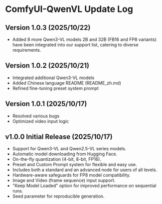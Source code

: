 # ComfyUI-QwenVL Update Log
## Version 1.0.3 (2025/10/22)
- Added 8 more Qwen3-VL models 2B and 32B (FB16 and FP8 variants) have been integrated into our support list, catering to diverse requirements.

## Version 1.0.2 (2025/10/21)
- Integrated additional Qwen3-VL models
- Added Chinese language README (README_zh.md)
- Refined fine-tuning preset system prompt

## Version 1.0.1 (2025/10/17)
- Resolved various bugs
- Optimized video input logic

## v1.0.0 Initial Release (2025/10/17)
- Support for Qwen3-VL and Qwen2.5-VL series models.
- Automatic model downloading from Hugging Face.
- On-the-fly quantization (4-bit, 8-bit, FP16).
- Preset and Custom Prompt system for flexible and easy use.
- Includes both a standard and an advanced node for users of all levels.
- Hardware-aware safeguards for FP8 model compatibility.
- Image and Video (frame sequence) input support.
- "Keep Model Loaded" option for improved performance on sequential runs.
- Seed parameter for reproducible generation.
